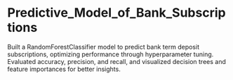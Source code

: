 # Predictive_Model_of_Bank_Subscriptions
Built a RandomForestClassifier model to predict bank term deposit subscriptions, optimizing performance through hyperparameter tuning. Evaluated accuracy, precision, and recall, and visualized decision trees and feature importances for better insights.
